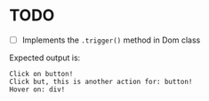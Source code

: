 # TODO

- [ ] Implements the `.trigger()` method in Dom class

Expected output is:

```
Click on button!
Click but, this is another action for: button!
Hover on: div!
```
